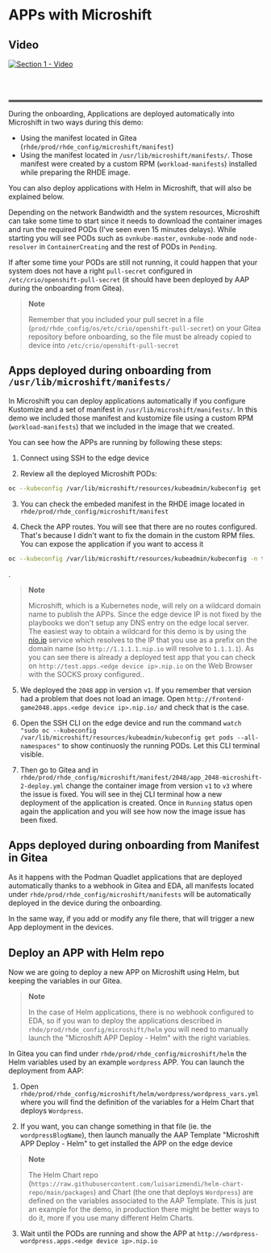 # APPs with Microshift

## Video

[![Section 1 - Video](https://img.youtube.com/vi/tmMjHBq28bY/0.jpg)](https://www.youtube.com/watch?v=tmMjHBq28bY)

<br><br>
<hr style="border:2px solid gray">

During the onboarding, Applications are deployed automatically into Microshift in two ways during this demo:
  * Using the manifest located in Gitea (`rhde/prod/rhde_config/microshift/manifest`)
  * Using the manifest located in `/usr/lib/microshift/manifests/`. Those manifest were created by a custom RPM (`workload-manifests`) installed while preparing the RHDE image.

You can also deploy applications with Helm in Microshift, that will also be explained below.

Depending on the network Bandwidth and the system resources, Microshift can take some time to start since it needs to download the container images and run the required PODs (I've seen even 15 minutes delays). While starting you will see PODs such as `ovnkube-master`, `ovnkube-node` and `node-resolver` in `ContainerCreating` and the rest of PODs in `Pending`.

If after some time your PODs are still not running, it could happen that your system does not have a right `pull-secret` configured in `/etc/crio/openshift-pull-secret` (it should have been deployed by AAP during the onboarding from Gitea).

  >**Note**
  >
  > Remember that you included your pull secret in a file (`prod/rhde_config/os/etc/crio/openshift-pull-secret`) on your Gitea repository before onboarding, so the file must be already copied to device into `/etc/crio/openshift-pull-secret`



## Apps deployed during onboarding from `/usr/lib/microshift/manifests/`

In Microshift you can deploy applications automatically if you configure Kustomize and a set of manifest in `/usr/lib/microshift/manifests/`. In this demo we included those manifest and kustomize file using a custom RPM (`workload-manifests`) that we included in the image that we created.

You can see how the APPs are running by following these steps:

1) Connect using SSH to the edge device

2) Review all the deployed Microshift PODs:

```bash
oc --kubeconfig /var/lib/microshift/resources/kubeadmin/kubeconfig get pods --all-namespaces
```

3) You can check the embeded manifest in the RHDE image located in `rhde/prod/rhde_config/microshift/manifest`


4) Check the APP routes. You will see that there are no routes configured. That's because I didn't want to fix the domain in the custom RPM files. You can expose the application if you want to access it

```bash
oc --kubeconfig /var/lib/microshift/resources/kubeadmin/kubeconfig -n test expose service hello-test-service
```

.
  >**Note**
  >
  > Microshift, which is a Kubernetes node, will rely on a wildcard domain name to publish the APPs. Since the edge device IP is not fixed by the playbooks we don't setup any DNS entry on the edge local server. The easiest way to obtain a wildcard for this demo is by using the [nio.ip](http://nio.io) service which resolves to the IP that you use as a prefix on the domain name (so `http://1.1.1.1.nip.io` will resolve to `1.1.1.1`). As you can see there is already a deployed test app that you can check on `http://test.apps.<edge device ip>.nip.io` on the Web Browser with the SOCKS proxy configured..

5) We deployed the `2048` app in version `v1`. If you remember that version had a problem that does not load an image. Open `http://frontend-game2048.apps.<edge device ip>.nip.io/` and check that is the case. 

6) Open the SSH CLI on the edge device and run the command `watch "sudo oc --kubeconfig /var/lib/microshift/resources/kubeadmin/kubeconfig get pods --all-namespaces"` to show continuosly the running PODs. Let this CLI terminal visible.

7) Then go to Gitea and in `rhde/prod/rhde_config/microshift/manifest/2048/app_2048-microshift-2-deploy.yml` change the container image from version `v1` to `v3` where the issue is fixed. You will see in thej CLI terminal how a new deployment of the application is created. Once in `Running` status open again the application and you will see how now the image issue has been fixed.


## Apps deployed during onboarding from Manifest in Gitea

As it happens with the Podman Quadlet applications that are deployed automatically thanks to a webhook in Gitea and EDA, all manifests located under `rhde/prod/rhde_config/microshift/manifests` will be automatically deployed in the device during the onboarding.

In the same way, if you add or modify any file there, that will trigger a new App deployment in the devices.


## Deploy an APP with Helm repo

Now we are going to deploy a new APP on Microshift using Helm, but keeping the variables in our Gitea.

  >**Note**
  >
  > In the case of Helm applications, there is no webhook configured to EDA, so if you wan to deploy the applications described in `rhde/prod/rhde_config/microshift/helm` you will need to manually launch the "Microshift APP Deploy - Helm" with the right variables.

In Gitea you can find under `rhde/prod/rhde_config/microshift/helm` the Helm variables used by an example `wordpress` APP. You can launch the deployment from AAP:

1. Open `rhde/prod/rhde_config/microshift/helm/wordpress/wordpress_vars.yml` where you will find the definition of the variables for a Helm Chart that deploys `Wordpress`.

2. If you want, you can change something in that file (ie. the `wordpressBlogName`), then launch manually the AAP Template "Microshift APP Deploy - Helm" to get installed the APP on the edge device

  >**Note**
  >
  > The Helm Chart repo (`https://raw.githubusercontent.com/luisarizmendi/helm-chart-repo/main/packages`) and Chart (the one that deploys `Wordpress`) are defined on the variables associated to the AAP Template. This is just an example for the demo, in production there might be better ways to do it, more if you use many different Helm Charts.

3. Wait until the PODs are running and show the APP at `http://wordpress-wordpress.apps.<edge device ip>.nip.io`






